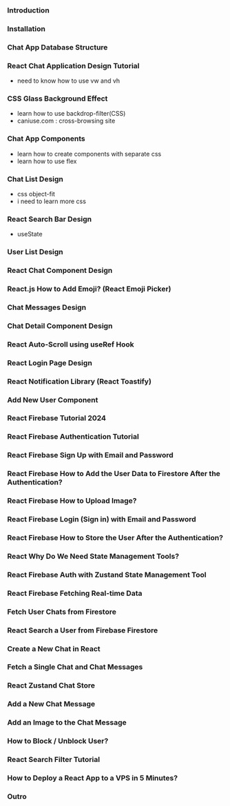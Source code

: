 ### Introduction

### Installation

### Chat App Database Structure

### React Chat Application Design Tutorial

- need to know how to use vw and vh

### CSS Glass Background Effect

- learn how to use backdrop-filter(CSS)
- caniuse.com : cross-browsing site

### Chat App Components
- learn how to create components with separate css 
- learn how to use flex 

### Chat List Design
- css object-fit 
- i need to learn more css  

### React Search Bar Design
- useState 

### User List Design

### React Chat Component Design

### React.js How to Add Emoji? (React Emoji Picker)

### Chat Messages Design

### Chat Detail Component Design

### React Auto-Scroll using useRef Hook

### React Login Page Design

### React Notification Library (React Toastify)

### Add New User Component

### React Firebase Tutorial 2024

### React Firebase Authentication Tutorial

### React Firebase Sign Up with Email and Password

### React Firebase How to Add the User Data to Firestore After the Authentication?

### React Firebase How to Upload Image?

### React Firebase Login (Sign in) with Email and Password

### React Firebase How to Store the User After the Authentication?

### React Why Do We Need State Management Tools?

### React Firebase Auth with Zustand State Management Tool

### React Firebase Fetching Real-time Data

### Fetch User Chats from Firestore

### React Search a User from Firebase Firestore

### Create a New Chat in React

### Fetch a Single Chat and Chat Messages

### React Zustand Chat Store

### Add a New Chat Message

### Add an Image to the Chat Message

### How to Block / Unblock User?

### React Search Filter Tutorial

### How to Deploy a React App to a VPS in 5 Minutes?

### Outro
